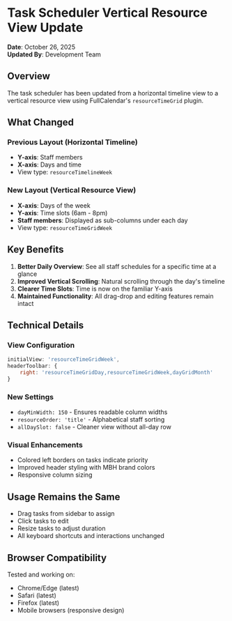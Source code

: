 # Task Scheduler Vertical Resource View Update

**Date**: October 26, 2025  
**Updated By**: Development Team

## Overview
The task scheduler has been updated from a horizontal timeline view to a vertical resource view using FullCalendar's `resourceTimeGrid` plugin.

## What Changed

### Previous Layout (Horizontal Timeline)
- **Y-axis**: Staff members
- **X-axis**: Days and time
- View type: `resourceTimelineWeek`

### New Layout (Vertical Resource View)
- **X-axis**: Days of the week
- **Y-axis**: Time slots (6am - 8pm)
- **Staff members**: Displayed as sub-columns under each day
- View type: `resourceTimeGridWeek`

## Key Benefits

1. **Better Daily Overview**: See all staff schedules for a specific time at a glance
2. **Improved Vertical Scrolling**: Natural scrolling through the day's timeline
3. **Clearer Time Slots**: Time is now on the familiar Y-axis
4. **Maintained Functionality**: All drag-drop and editing features remain intact

## Technical Details

### View Configuration
```javascript
initialView: 'resourceTimeGridWeek',
headerToolbar: {
    right: 'resourceTimeGridDay,resourceTimeGridWeek,dayGridMonth'
}
```

### New Settings
- `dayMinWidth: 150` - Ensures readable column widths
- `resourceOrder: 'title'` - Alphabetical staff sorting
- `allDaySlot: false` - Cleaner view without all-day row

### Visual Enhancements
- Colored left borders on tasks indicate priority
- Improved header styling with MBH brand colors
- Responsive column sizing

## Usage Remains the Same
- Drag tasks from sidebar to assign
- Click tasks to edit
- Resize tasks to adjust duration
- All keyboard shortcuts and interactions unchanged

## Browser Compatibility
Tested and working on:
- Chrome/Edge (latest)
- Safari (latest)
- Firefox (latest)
- Mobile browsers (responsive design)
